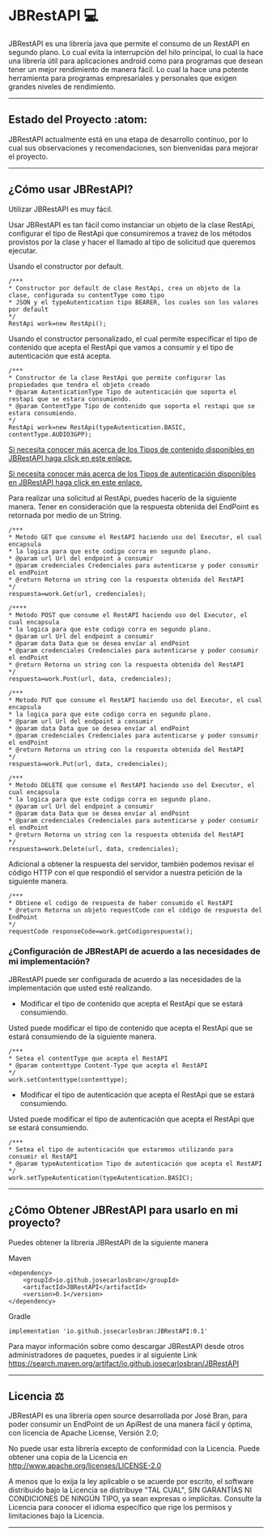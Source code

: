 # JBRestAPI :computer:
JBRestAPI es una librería java que permite el consumo de un RestAPI en segundo plano.
Lo cual evita la interrupción del hilo principal, lo cual la hace una librería útil para aplicaciones android como para 
programas que desean tener un mejor rendimiento de manera fácil. Lo cual la hace una potente herramienta para programas 
empresariales y personales que exigen grandes niveles de rendimiento.
* * *
## Estado del Proyecto :atom:
JBRestAPI actualmente está en una etapa de desarrollo continuo, por lo cual sus observaciones y recomendaciones,
son bienvenidas para mejorar el proyecto.
***

## ¿Cómo usar JBRestAPI?
Utilizar JBRestAPI es muy fácil.

Usar JBRestAPI es tan fácil como instanciar un objeto de la clase RestApi, configurar el tipo de RestApi que consumiremos
a travez de los métodos provistos por la clase y hacer el llamado al tipo de solicitud que queremos ejecutar.

Usando el constructor por default.
~~~
/***
* Constructor por default de clase RestApi, crea un objeto de la clase, configurada su contentType como tipo
* JSON y el typeAutentication tipo BEARER, los cuales son los valores por default
*/
RestApi work=new RestApi();
~~~

Usando el constructor personalizado, el cual permite especificar el tipo de contenido que acepta el RestApi que vamos a consumir
y el tipo de autenticación que está acepta.
~~~
/***
* Constructor de la clase RestApi que permite configurar las propiedades que tendra el objeto creado
* @param AutenticationType Tipo de autenticación que soporta el restapi que se estara consumiendo.
* @param ContentType Tipo de contenido que soporta el restapi que se estara consumiendo.
*/
RestApi work=new RestApi(typeAutentication.BASIC, contentType.AUDIO3GPP);
~~~
[Si necesita conocer más acerca de los Tipos de contenido disponibles en JBRestAPI haga click en este enlace.](/resources/ContentType.md)

[Si necesita conocer más acerca de los Tipos de autenticación disponibles en JBRestAPI haga click en este enlace.](/resources/TypeAutentication.md)



Para realizar una solicitud al RestApi, puedes hacerlo de la siguiente manera.
Tener en consideración que la respuesta obtenida del EndPoint es retornada por medio de un String.
~~~
/***
* Metodo GET que consume el RestAPI haciendo uso del Executor, el cual encapsula
* la logica para que este codigo corra en segundo plano.
* @param url Url del endpoint a consumir
* @param credenciales Credenciales para autenticarse y poder consumir el endPoint
* @return Retorna un string con la respuesta obtenida del RestAPI
*/
respuesta=work.Get(url, credenciales);

/****
* Metodo POST que consume el RestAPI haciendo uso del Executor, el cual encapsula
* la logica para que este codigo corra en segundo plano.
* @param url Url del endpoint a consumir
* @param data Data que se desea envíar al endPoint
* @param credenciales Credenciales para autenticarse y poder consumir el endPoint
* @return Retorna un string con la respuesta obtenida del RestAPI
*/
respuesta=work.Post(url, data, credenciales);

/***
* Metodo PUT que consume el RestAPI haciendo uso del Executor, el cual encapsula
* la logica para que este codigo corra en segundo plano.
* @param url Url del endpoint a consumir
* @param data Data que se desea envíar al endPoint
* @param credenciales Credenciales para autenticarse y poder consumir el endPoint
* @return Retorna un string con la respuesta obtenida del RestAPI
*/
respuesta=work.Put(url, data, credenciales);

/***
* Metodo DELETE que consume el RestAPI haciendo uso del Executor, el cual encapsula
* la logica para que este codigo corra en segundo plano.
* @param url Url del endpoint a consumir
* @param data Data que se desea envíar al endPoint
* @param credenciales Credenciales para autenticarse y poder consumir el endPoint
* @return Retorna un string con la respuesta obtenida del RestAPI
*/
respuesta=work.Delete(url, data, credenciales);
~~~

Adicional a obtener la respuesta del servidor, también podemos revisar el código HTTP con el que respondió
el servidor a nuestra petición de la siguiente manera.
~~~
/***
* Obtiene el codigo de respuesta de haber consumido el RestAPI
* @return Retorna un objeto requestCode con el código de respuesta del EndPoint
*/
requestCode responseCode=work.getCodigorespuesta();
~~~

### ¿Configuración de JBRestAPI de acuerdo a las necesidades de mi implementación?

JBRestAPI puede ser configurada de acuerdo a las necesidades de la implementación que usted esté realizando.

- Modificar el tipo de contenido que acepta el RestApi que se estará consumiendo.

Usted puede modificar el tipo de contenido que acepta el RestApi que se estará consumiendo de la siguiente manera.
~~~
/***
* Setea el contentType que acepta el RestAPI
* @param contenttype Content-Type que acepta el RestAPI
*/
work.setContenttype(contenttype);
~~~


- Modificar el tipo de autenticación que acepta el RestApi que se estará consumiendo.

Usted puede modificar el tipo de autenticación que acepta el RestApi que se estará consumiendo.
~~~
/***
* Setea el tipo de autenticación que estaremos utilizando para consumir el RestAPI
* @param typeAutentication Tipo de autenticación que acepta el RestAPI
*/
work.setTypeAutentication(typeAutentication.BASIC);
~~~



* * *

## ¿Cómo Obtener JBRestAPI para usarlo en mi proyecto?
Puedes obtener la librería JBRestAPI de la siguiente manera

Maven
~~~
<dependency>
    <groupId>io.github.josecarlosbran</groupId>
    <artifactId>JBRestAPI</artifactId>
    <version>0.1</version>
</dependency>
~~~

Gradle
~~~
implementation 'io.github.josecarlosbran:JBRestAPI:0.1'
~~~

Para mayor información sobre como descargar JBRestAPI desde otros
administradores de paquetes, puedes ir al siguiente Link
<https://search.maven.org/artifact/io.github.josecarlosbran/JBRestAPI>

***

## Licencia :balance_scale:
JBRestAPI es una librería open source desarrollada por José Bran, para poder consumir un EndPoint
de un ApiRest de una manera fácil y óptima, con licencia de Apache License, Versión 2.0;

No puede usar esta librería excepto de conformidad con la Licencia.
Puede obtener una copia de la Licencia en http://www.apache.org/licenses/LICENSE-2.0

A menos que lo exija la ley aplicable o se acuerde por escrito, el software
distribuido bajo la Licencia se distribuye "TAL CUAL",
SIN GARANTÍAS NI CONDICIONES DE NINGÚN TIPO, ya sean expresas o implícitas.
Consulte la Licencia para conocer el idioma específico que rige los permisos y
limitaciones bajo la Licencia.

***

